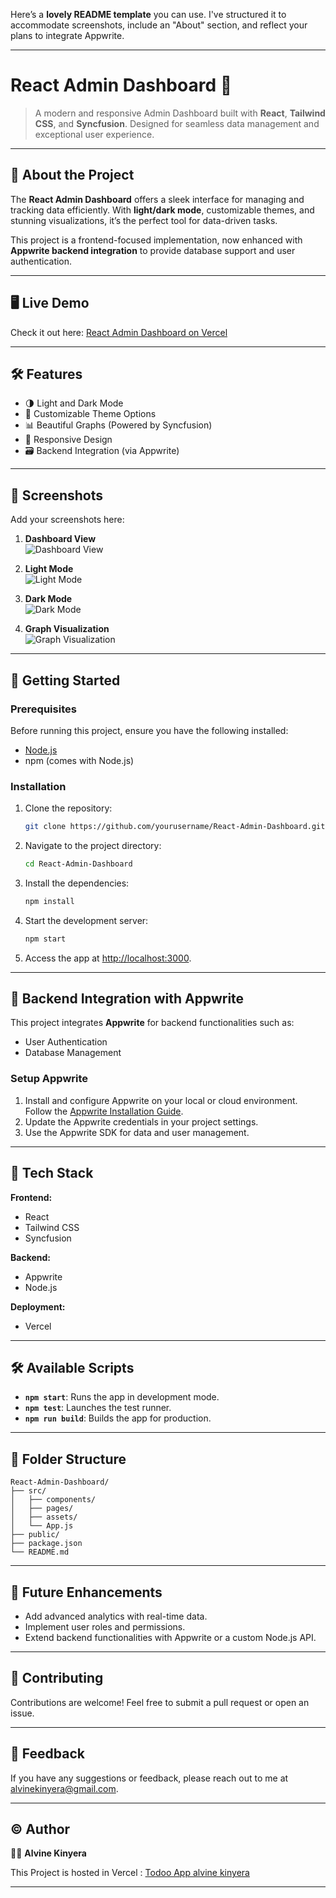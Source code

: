 Here’s a **lovely README template** you can use. I've structured it to accommodate screenshots, include an "About" section, and reflect your plans to integrate Appwrite.

---

# **React Admin Dashboard** 🚀  
> A modern and responsive Admin Dashboard built with **React**, **Tailwind CSS**, and **Syncfusion**. Designed for seamless data management and exceptional user experience.

---

## 🌟 **About the Project**  
The **React Admin Dashboard** offers a sleek interface for managing and tracking data efficiently. With **light/dark mode**, customizable themes, and stunning visualizations, it’s the perfect tool for data-driven tasks.

This project is a frontend-focused implementation, now enhanced with **Appwrite backend integration** to provide database support and user authentication.

---

## 🖥️ **Live Demo**  
Check it out here: [React Admin Dashboard on Vercel](#)  

---

## 🛠️ **Features**  
- 🌗 Light and Dark Mode  
- 🎨 Customizable Theme Options  
- 📊 Beautiful Graphs (Powered by Syncfusion)  
- 🔄 Responsive Design  
- 🗃️ Backend Integration (via Appwrite)  

---

## 📸 **Screenshots**  
Add your screenshots here:  

1. **Dashboard View**  
   ![Dashboard View](#)  

2. **Light Mode**  
   ![Light Mode](#)  

3. **Dark Mode**  
   ![Dark Mode](#)  

4. **Graph Visualization**  
   ![Graph Visualization](#)  

---

## 🚀 **Getting Started**  

### **Prerequisites**  
Before running this project, ensure you have the following installed:  
- [Node.js](https://nodejs.org)  
- npm (comes with Node.js)  

### **Installation**  
1. Clone the repository:  
   ```bash  
   git clone https://github.com/yourusername/React-Admin-Dashboard.git  
   ```  

2. Navigate to the project directory:  
   ```bash  
   cd React-Admin-Dashboard  
   ```  

3. Install the dependencies:  
   ```bash  
   npm install  
   ```  

4. Start the development server:  
   ```bash  
   npm start  
   ```  

5. Access the app at [http://localhost:3000](http://localhost:3000).

---

## 🔗 **Backend Integration with Appwrite**  
This project integrates **Appwrite** for backend functionalities such as:  
- User Authentication  
- Database Management  

### **Setup Appwrite**  
1. Install and configure Appwrite on your local or cloud environment. Follow the [Appwrite Installation Guide](https://appwrite.io/docs/installation).  
2. Update the Appwrite credentials in your project settings.  
3. Use the Appwrite SDK for data and user management.  

---

## 🔧 **Tech Stack**  
**Frontend:**  
- React  
- Tailwind CSS  
- Syncfusion  

**Backend:**  
- Appwrite  
- Node.js  

**Deployment:**  
- Vercel  

---

## 🛠️ **Available Scripts**  
- **`npm start`**: Runs the app in development mode.  
- **`npm test`**: Launches the test runner.  
- **`npm run build`**: Builds the app for production.  

---

## 📂 **Folder Structure**  
```
React-Admin-Dashboard/
├── src/
│   ├── components/
│   ├── pages/
│   ├── assets/
│   └── App.js
├── public/
├── package.json
└── README.md
```

---

## 🌟 **Future Enhancements**  
- Add advanced analytics with real-time data.  
- Implement user roles and permissions.  
- Extend backend functionalities with Appwrite or a custom Node.js API.  

---

## 🤝 **Contributing**  
Contributions are welcome! Feel free to submit a pull request or open an issue.

---

## 💌 **Feedback**  
If you have any suggestions or feedback, please reach out to me at [alvinekinyera@gmail.com](mailto:alvinekinyera@gmail.com).

---

## © **Author**  
👨‍💻 **Alvine Kinyera**  

This Project is hosted in Vercel : [Todoo App alvine kinyera](https://portfolio-project-ajkx.vercel.app/) 

---
